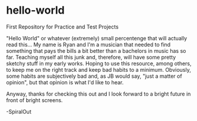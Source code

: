 # hello-world
First Repository for Practice and Test Projects

"Hello World" or whatever (extremely) small percentenge that will actually read this...  My name is Ryan and I'm a musician that needed to find something that pays the bills a bit better than a bachelors in music has so far.  Teaching myself all this junk and, therefore, will have some pretty sketchy stuff in my early works.  Hoping to use this resource, among others, to keep me on the right track and keep bad habits to a minimum.  Obviously, some habits are subjectively bad and, as JB would say, "just a matter of opinion", but that opinion is what I'd like to hear.

Anyway, thanks for checking this out and I look forward to a bright future in front of bright screens.

-SpiralOut
